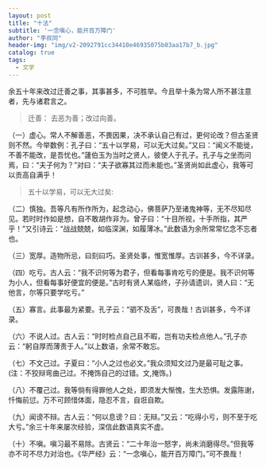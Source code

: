 ```yaml
---
layout: post
title: "十法"
subtitle: '一念嗔心，能开百万障门'
author: "李叔同"
header-img: "img/v2-2092791cc34410e46935075b03aa17b7_b.jpg"
catalog: true
tags:
  - 文学
---
```


余五十年来改过迁善之事，其事甚多，不可胜举。今且举十条为常人所不甚注意者，先与诸君言之。

> 迁善： 去恶为善；改过向善。

（一）虚心。常人不解善恶，不畏因果，决不承认自己有过，更何论改？但古圣贤则不然。今举数例：孔子曰：“五十以学易，可以无大过矣。”又曰：“闻义不能徙，不善不能改，是吾忧也。”蘧伯玉为当时之贤人，彼使人于孔子。孔子与之坐而问焉，曰：“夫子何为？”对曰：“夫子欲寡其过而未能也。”圣贤尚如此虚心，我等可以贡高自满乎！

> 五十以学易，可以无大过矣:

（二）慎独。吾等凡有所作所为，起念动心，佛菩萨乃至诸鬼神等，无不尽知尽见。若时时作如是想，自不敢胡作非为。曾子曰：“十目所视，十手所指，其严乎！”又引诗云：“战战兢兢，如临深渊，如履薄冰。”此数语为余所常常忆念不忘者也。

（三）宽厚。造物所忌，曰刻曰巧。圣贤处事，惟宽惟厚。古训甚多，今不详录。

（四）吃亏。古人云：“我不识何等为君子，但看每事肯吃亏的便是。我不识何等为小人，但看每事好便宜的便是。”古时有贤人某临终，子孙请遗训，贤人曰：“无他言，尔等只要学吃亏。”

（五）寡言。此事最为紧要。孔子云：“驷不及舌”，可畏哉！古训甚多，今不详录。

（六）不说人过。古人云：“时时检点自己且不暇，岂有功夫检点他人。”孔子亦云：“躬自厚而薄责于人。”以上数语，余常不敢忘。

（七）不文己过。子夏曰：“小人之过也必文。”我众须知文过乃是最可耻之事。(注：不狡辩弯曲己过。不掩饰自己的过错。文,掩饰。)

（八）不覆己过。我等倘有得罪他人之处，即须发大惭愧，生大恐惧。发露陈谢，忏悔前愆。万不可顾惜体面，隐忍不言，自诳自欺。

（九）闻谤不辩。古人云：“何以息谤？曰：无辩。”又云：“吃得小亏，则不至于吃大亏。”余三十年来屡次经验，深信此数语真实不虚。

（十）不嗔。嗔习最不易除。古贤云：“二十年治一怒字，尚未消磨得尽。”但我等亦不可不尽力对治也。《华严经》云：“一念嗔心，能开百万障门。”可不畏哉！
